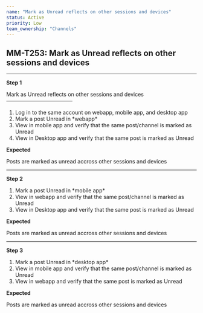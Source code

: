 ```yaml
---
name: "Mark as Unread reflects on other sessions and devices"
status: Active
priority: Low
team_ownership: "Channels"
---
```


## MM-T253: Mark as Unread reflects on other sessions and devices

---

**Step 1**

Mark as Unread reflects on other sessions and devices\
–––––––––––––––––––––––––

1. Log in to the same account on webapp, mobile app, and desktop app
2. Mark a post Unread in \*webapp\*
3. View in mobile app and verify that the same post/channel is marked as Unread
4. View in Desktop app and verify that the same post is marked as Unread

**Expected**

Posts are marked as unread accross other sessions and devices

---

**Step 2**

1. Mark a post Unread in \*mobile app\*
2. View in webapp and verify that the same post/channel is marked as Unread
3. View in Desktop app and verify that the same post is marked as Unread

**Expected**

Posts are marked as unread accross other sessions and devices

---

**Step 3**

1. Mark a post Unread in \*desktop app\*
2. View in mobile app and verify that the same post/channel is marked as Unread
3. View in webapp and verify that the same post is marked as Unread

**Expected**

Posts are marked as unread accross other sessions and devices
